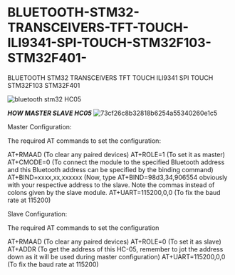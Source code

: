 # BLUETOOTH-STM32-TRANSCEIVERS-TFT-TOUCH-ILI9341-SPI-TOUCH-STM32F103-STM32F401-
BLUETOOTH STM32 TRANSCEIVERS TFT TOUCH ILI9341 SPI TOUCH STM32F103 STM32F401 

![bluetooth stm32 HC05](https://github.com/offpic/BLUETOOTH-STM32-TRANSCEIVERS-TFT-TOUCH-ILI9341-SPI-TOUCH-STM32F103-STM32F401-/assets/31142397/52a56dbf-b7dd-4cd4-aa1b-3117369c2f20)

*****HOW MASTER SLAVE HC05*****
![73cf26c8b32818b6254a55340260e1c5](https://github.com/offpic/BLUETOOTH-STM32-TRANSCEIVERS-TFT-TOUCH-ILI9341-SPI-TOUCH-STM32F103-STM32F401-/assets/31142397/d9367ecc-1661-4cdb-b48f-b039147d6c8d)

Master Configuration:

The required AT commands to set the configuration:

AT+RMAAD (To clear any paired devices)
AT+ROLE=1 (To set it as master)
AT+CMODE=0 (To connect the module to the specified Bluetooth address and this Bluetooth address can be specified by the binding command)
AT+BIND=xxxx,xx,xxxxxx (Now, type AT+BIND=98d3,34,906554 obviously with your respective address to the slave. Note the commas instead of colons given by the slave module.
AT+UART=115200,0,0 (To fix the baud rate at 115200)

Slave Configuration:

The required AT commands to set the configuration

AT+RMAAD (To clear any paired devices)
AT+ROLE=0 (To set it as slave)
AT+ADDR (To get the address of this HC-05, remember to jot the address down as it will be used during master configuration)
AT+UART=115200,0,0 (To fix the baud rate at 115200)


